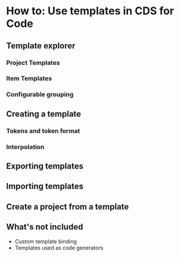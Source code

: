 # How to: Use templates in CDS for Code

## Template explorer

### Project Templates

### Item Templates

### Configurable grouping

## Creating a template

### Tokens and token format

### Interpolation

## Exporting templates

## Importing templates

## Create a project from a template

## What's not included

- Custom template binding
- Templates used as code generators